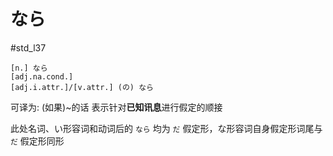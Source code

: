 # なら
 #std_l37
 
```nihongo
[n.] なら
[adj.na.cond.]
[adj.i.attr.]/[v.attr.] (の) なら 
```

可译为: (如果)~的话
表示针对**已知讯息**进行假定的顺接

此处名词、い形容词和动词后的 `なら` 均为 `だ` 假定形，な形容词自身假定形词尾与 `だ` 假定形同形